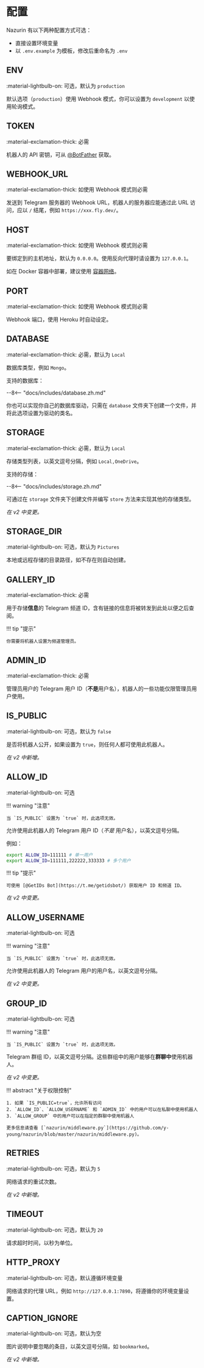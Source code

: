 # 配置

Nazurin 有以下两种配置方式可选：

- 直接设置环境变量
- 以 `.env.example` 为模板，修改后重命名为 `.env`

## ENV

:material-lightbulb-on: 可选，默认为 `production`

默认选项（`production`）使用 Webhook 模式，你可以设置为 `development` 以使用轮询模式。

## TOKEN

:material-exclamation-thick: 必需

机器人的 API 密钥，可从 [@BotFather](https://t.me/BotFather) 获取。

## WEBHOOK_URL

:material-exclamation-thick: 如使用 Webhook 模式则必需

发送到 Telegram 服务器的 Webhook URL，机器人的服务器应能通过此 URL 访问，应以 `/` 结尾，例如 `https://xxx.fly.dev/`。

## HOST

:material-exclamation-thick: 如使用 Webhook 模式则必需

要绑定到的主机地址，默认为 `0.0.0.0`。使用反向代理时请设置为 `127.0.0.1`。

如在 Docker 容器中部署，建议使用 [容器网络](https://docs.docker.com/config/containers/container-networking/#published-ports)。

## PORT

:material-exclamation-thick: 如使用 Webhook 模式则必需

Webhook 端口，使用 Heroku 时自动设定。

## DATABASE

:material-exclamation-thick: 必需，默认为 `Local`

数据库类型，例如 `Mongo`。

支持的数据库：

--8<-- "docs/includes/database.zh.md"

你也可以实现你自己的数据库驱动，只需在 `database` 文件夹下创建一个文件，并将此选项设置为驱动的类名。

## STORAGE

:material-exclamation-thick: 必需，默认为 `Local`

存储类型列表，以英文逗号分隔，例如 `Local,OneDrive`。

支持的存储：

--8<-- "docs/includes/storage.zh.md"

可通过在 `storage` 文件夹下创建文件并编写 `store` 方法来实现其他的存储类型。

_在 v2 中变更。_

## STORAGE_DIR

:material-lightbulb-on: 可选，默认为 `Pictures`

本地或远程存储的目录路径，如不存在则自动创建。

## GALLERY_ID

:material-exclamation-thick: 必需

用于存储**信息**的 Telegram 频道 ID，含有链接的信息将被转发到此处以便之后查阅。

!!! tip "提示"

    你需要将机器人设置为频道管理员。

## ADMIN_ID

:material-exclamation-thick: 必需

管理员用户的 Telegram 用户 ID（**不是**用户名），机器人的一些功能仅限管理员用户使用。

## IS_PUBLIC

:material-lightbulb-on: 可选，默认为 `false`

是否将机器人公开，如果设置为 `true`，则任何人都可使用此机器人。

_在 v2 中新增。_

## ALLOW_ID

:material-lightbulb-on: 可选

!!! warning "注意"

    当 `IS_PUBLIC` 设置为 `true` 时，此选项无效。

允许使用此机器人的 Telegram 用户 ID（_不是_ 用户名），以英文逗号分隔。

例如：

```bash
export ALLOW_ID=111111 # 单一用户
export ALLOW_ID=111111,222222,333333 # 多个用户
```

!!! tip "提示"

    可使用 [@GetIDs Bot](https://t.me/getidsbot/) 获取用户 ID 和频道 ID。

_在 v2 中变更。_

## ALLOW_USERNAME

:material-lightbulb-on: 可选

!!! warning "注意"

    当 `IS_PUBLIC` 设置为 `true` 时，此选项无效。

允许使用此机器人的 Telegram 用户的用户名，以英文逗号分隔。

_在 v2 中变更。_

## GROUP_ID

:material-lightbulb-on: 可选

!!! warning "注意"

    当 `IS_PUBLIC` 设置为 `true` 时，此选项无效。

Telegram 群组 ID，以英文逗号分隔。这些群组中的用户能够在**群聊中**使用机器人。

_在 v2 中变更。_

!!! abstract "关于权限控制"

    1. 如果 `IS_PUBLIC=true`，允许所有访问
    2. `ALLOW_ID`、`ALLOW_USERNAME` 和 `ADMIN_ID` 中的用户可以在私聊中使用机器人
    3. `ALLOW_GROUP` 中的用户可以在指定的群聊中使用机器人

    更多信息请查看 [`nazurin/middleware.py`](https://github.com/y-young/nazurin/blob/master/nazurin/middleware.py)。

## RETRIES

:material-lightbulb-on: 可选，默认为 `5`

网络请求的重试次数。

_在 v2 中新增。_

## TIMEOUT

:material-lightbulb-on: 可选，默认为 `20`

请求超时时间，以秒为单位。

## HTTP_PROXY

:material-lightbulb-on: 可选，默认遵循环境变量

网络请求的代理 URL，例如 `http://127.0.0.1:7890`，将遵循你的环境变量设置。

## CAPTION_IGNORE

:material-lightbulb-on: 可选，默认为空

图片说明中要忽略的条目，以英文逗号分隔，如 `bookmarked`。

_在 v2 中新增。_
